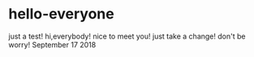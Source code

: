 # hello-everyone
just a test!
hi,everybody!
nice to meet you!
just take a change!
don't be worry!
September 17 2018
